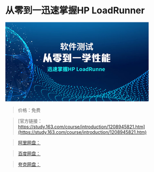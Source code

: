 # 从零到一迅速掌握HP LoadRunner

![img](../../../assets/study163/free/d04590f762cc4977b804230748849e40.jpg)

> 价格：免费

> [官方链接：https://study.163.com/course/introduction/1208945821.htm](https://study.163.com/course/introduction/1208945821.htm)

> [阿里网盘：]()

> [百度网盘：]()

> [夸克网盘：]()
